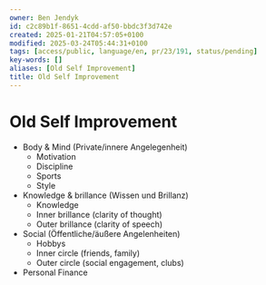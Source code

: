 ```yaml
---
owner: Ben Jendyk
id: c2c89b1f-8651-4cdd-af50-bbdc3f3d742e
created: 2025-01-21T04:57:05+0100
modified: 2025-03-24T05:44:31+0100
tags: [access/public, language/en, pr/23/191, status/pending]
key-words: []
aliases: [Old Self Improvement]
title: Old Self Improvement
---
```


# Old Self Improvement

- Body & Mind (Private/innere Angelegenheit)
	- Motivation
	- Discipline
	- Sports
	- Style
- Knowledge & brillance (Wissen und Brillanz)
	- Knowledge
	- Inner brillance (clarity of thought)
	- Outer brillance (clarity of speech)
- Social (Öffentliche/äußere Angelenheiten)
	- Hobbys
	- Inner circle (friends, family)
	- Outer circle (social engagement, clubs)
- Personal Finance
